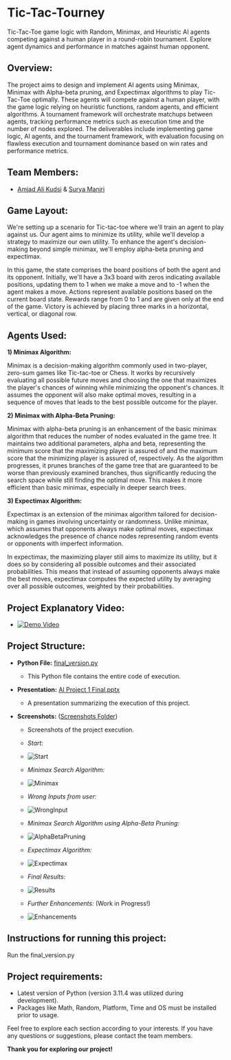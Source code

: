 # Tic-Tac-Tourney
Tic-Tac-Toe game logic with Random, Minimax, and Heuristic AI agents competing against a human player in a round-robin tournament. Explore agent dynamics and performance in matches against human opponent.

## Overview:

The project aims to design and implement AI agents using Minimax, Minimax with Alpha-beta pruning, and Expectimax algorithms to play Tic-Tac-Toe optimally. These agents will compete against a human player, with the game logic relying on heuristic functions, random agents, and efficient algorithms. A tournament framework will orchestrate matchups between agents, tracking performance metrics such as execution time and the number of nodes explored. The deliverables include implementing game logic, AI agents, and the tournament framework, with evaluation focusing on flawless execution and tournament dominance based on win rates and performance metrics.

## Team Members:

- [Amjad Ali Kudsi](https://github.com/AmjadKudsi) & [Surya Manjri](https://github.com/suryamanjri00)

## Game Layout:

We're setting up a scenario for Tic-tac-toe where we'll train an agent to play against us. Our agent aims to minimize its utility, while we'll develop a strategy to maximize our own utility. To enhance the agent's decision-making beyond simple minimax, we'll employ alpha-beta pruning and expectimax. 

In this game, the state comprises the board positions of both the agent and its opponent. Initially, we'll have a 3x3 board with zeros indicating available positions, updating them to 1 when we make a move and to -1 when the agent makes a move. Actions represent available positions based on the current board state. Rewards range from 0 to 1 and are given only at the end of the game. Victory is achieved by placing three marks in a horizontal, vertical, or diagonal row.

## Agents Used:

**1) Minimax Algorithm:**

Minimax is a decision-making algorithm commonly used in two-player, zero-sum games like Tic-tac-toe or Chess. It works by recursively evaluating all possible future moves and choosing the one that maximizes the player's chances of winning while minimizing the opponent's chances. It assumes the opponent will also make optimal moves, resulting in a sequence of moves that leads to the best possible outcome for the player.

**2) Minimax with Alpha-Beta Pruning:**

Minimax with alpha-beta pruning is an enhancement of the basic minimax algorithm that reduces the number of nodes evaluated in the game tree. It maintains two additional parameters, alpha and beta, representing the minimum score that the maximizing player is assured of and the maximum score that the minimizing player is assured of, respectively. As the algorithm progresses, it prunes branches of the game tree that are guaranteed to be worse than previously examined branches, thus significantly reducing the search space while still finding the optimal move. This makes it more efficient than basic minimax, especially in deeper search trees.

**3) Expectimax Algorithm:**

Expectimax is an extension of the minimax algorithm tailored for decision-making in games involving uncertainty or randomness. Unlike minimax, which assumes that opponents always make optimal moves, expectimax acknowledges the presence of chance nodes representing random events or opponents with imperfect information.

In expectimax, the maximizing player still aims to maximize its utility, but it does so by considering all possible outcomes and their associated probabilities. This means that instead of assuming opponents always make the best moves, expectimax computes the expected utility by averaging over all possible outcomes, weighted by their probabilities.


## Project Explanatory Video:

- [![Demo Video](https://img.youtube.com/vi/WQJifk54LnY/0.jpg)](https://www.youtube.com/watch?v=WQJifk54LnY)

## Project Structure:

- **Python File:** [final_version.py](https://github.com/AmjadKudsi/Tic-Tac-Tourney/blob/main/final_version.py)
  - This Python file contains the entire code of execution.
 
- **Presentation:** [AI Project 1 Final.pptx](https://github.com/AmjadKudsi/Tic-Tac-Tourney/blob/main/AI%20Project%201%20Final.pptx)
  - A presentation summarizing the execution of this project.

- **Screenshots:** ([Screenshots Folder](https://github.com/AmjadKudsi/Tic-Tac-Tourney/tree/main/Screenshots))
  - Screenshots of the project execution.
  - *Start:*
  - ![Start](https://github.com/AmjadKudsi/Tic-Tac-Tourney/blob/main/Screenshots/Start.gif)

  - *Minimax Search Algorithm:*
  - ![Minimax](https://github.com/AmjadKudsi/Tic-Tac-Tourney/blob/main/Screenshots/Minimax.gif)
 
  - *Wrong Inputs from user:*
  - ![WrongInput](https://github.com/AmjadKudsi/Tic-Tac-Tourney/blob/main/Screenshots/WrongInput.png)
 
  - *Minimax Search Algorithm using Alpha-Beta Pruning:*
  - ![AlphaBetaPruning](https://github.com/AmjadKudsi/Tic-Tac-Tourney/blob/main/Screenshots/AlphaBetaPruning.gif)
 
  - *Expectimax Algorithm:*
  - ![Expectimax](https://github.com/AmjadKudsi/Tic-Tac-Tourney/blob/main/Screenshots/Expectimax.gif)
 
  - *Final Results:*
  - ![Results](https://github.com/AmjadKudsi/Tic-Tac-Tourney/blob/main/Screenshots/Results.png)
 
  - *Further Enhancements:* (Work in Progress!)
  - ![Enhancements](https://github.com/AmjadKudsi/Tic-Tac-Tourney/blob/main/Screenshots/Enhancements.gif)
 
## Instructions for running this project:

Run the final_version.py

## Project requirements:

- Latest version of Python (version 3.11.4 was utilized during development).
- Packages like Math, Random, Platform, Time and OS must be installed prior to usage.

Feel free to explore each section according to your interests. If you have any questions or suggestions, please contact the team members.

**Thank you for exploring our project!**



